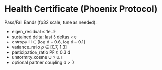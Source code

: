 # Health Certificate (Phoenix Protocol)

Pass/Fail Bands (fp32 scale; tune as needed):

- eigen_residual ≤ 1e−9
- sustained delta: last 3 deltas < ε
- entropy H ∈ [log d − 0.6, log d − 0.1]
- variance_ratio ρ ∈ [0.7, 1.3]
- participation_ratio PR ≥ 0.3 d
- uniformity_cosine U ≤ 0.1
- optional partner coupling σ > 0